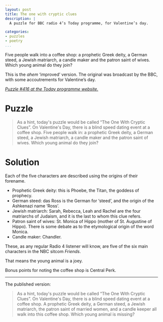 ```yaml
---
layout: post
title: The one with cryptic clues
description: |
  A puzzle for BBC radio 4’s Today programme, for Valentine’s day.

categories:
- puzzles
- poetry
...
```


Five people walk into a coffee shop: a prophetic Greek deity, a German steed, a Jewish matriarch, a candle maker and the patron saint of wives. Which young animal do they join?

<!--more-->

This is the *ahem* ‘improved’ version.
The original was broadcast by the BBC, with some accoutrements for Valentine’s day.

[_Puzzle #416 at the Today programme website._](//www.bbc.co.uk/programmes/articles/22DsYJCxHjL9sjj7fSBxnSZ/puzzle-for-today)

# Puzzle

> As a hint, today's puzzle would be called “The One With Cryptic Clues”. On Valentine's Day, there is a blind speed dating event at a coffee shop. Five people walk in: a prophetic Greek deity, a German steed, a Jewish matriarch, a candle maker and the patron saint of wives. Which young animal do they join?

# Solution

Each of the five characters are described using the origins of their forename.

-   Prophetic Greek deity: this is Phoebe, the Titan, the goddess of prophecy.
-   German steed: das Ross is the German for ‘steed’, and the origin of the Ashkenazi name ‘Ross’.
-   Jewish matriarch: Sarah, Rebecca, Leah and Rachel are the four matriarchs of Judaism, and it is the last to whom this clue refers.
-   Patron saint of wives: St. Monica of Hippo (mother of St. Augustine of Hippo). There is some debate as to the etymological origin of the word Monica.
-   Candle maker: Chandler.

These, as any regular Radio 4 listener will know, are five of the six main characters in the NBC sitcom _Friends_.

That means the young animal is a joey.

Bonus points for noting the coffee shop is Central Perk.

---

The published version:

> As a hint, today's puzzle would be called “The One With Cryptic Clues”. On Valentine's Day, there is a blind speed dating event at a coffee shop. A prophetic Greek deity, a German steed, a Jewish matriarch, the patron saint of married women, and a candle keeper all walk into this coffee shop. Which young animal is missing?
